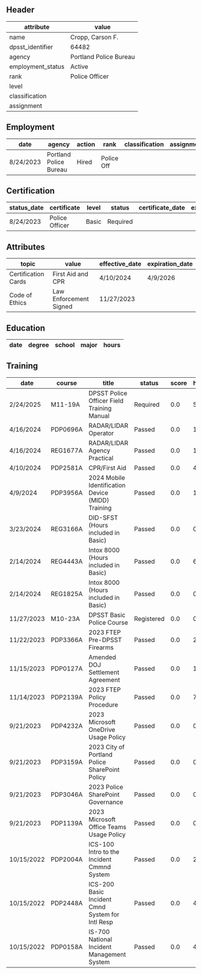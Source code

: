 ## Header
| attribute | value |
| --------- | ----- |
| name | Cropp, Carson F. |
| dpsst_identifier | 64482 |
| agency | Portland Police Bureau |
| employment_status | Active |
| rank | Police Officer |
| level |  |
| classification |  |
| assignment |  |
## Employment
| date | agency | action | rank | classification | assignment |
| ---- | ------ | ------ | ---- | -------------- | ---------- |
| 8/24/2023 | Portland Police Bureau | Hired | Police Off |  |  |
## Certification
| status_date | certificate | level | status | certificate_date | expiration_date | probation_date |
| ----------- | ----------- | ----- | ------ | ---------------- | --------------- | -------------- |
| 8/24/2023 | Police Officer | Basic | Required |  |  | 2/24/2025 |
## Attributes
| topic | value | effective_date | expiration_date |
| ----- | ----- | -------------- | --------------- |
| Certification Cards | First Aid and CPR | 4/10/2024 | 4/9/2026 |
| Code of Ethics | Law Enforcement Signed | 11/27/2023 |  |
## Education
| date | degree | school | major | hours |
| ---- | ------ | ------ | ----- | ----- |
## Training
| date | course | title | status | score | hours |
| ---- | ------ | ----- | ------ | ----- | ----- |
| 2/24/2025 | M11-19A | DPSST Police Officer Field Training Manual | Required | 0.0 | 50.00 |
| 4/16/2024 | PDP0696A | RADAR/LIDAR Operator | Passed | 0.0 | 14.00 |
| 4/16/2024 | REG1677A | RADAR/LIDAR Agency Practical | Passed | 0.0 | 10.00 |
| 4/10/2024 | PDP2581A | CPR/First Aid | Passed | 0.0 | 4.00 |
| 4/9/2024 | PDP3956A | 2024 Mobile Identification Device (MIDD) Training | Passed | 0.0 | 1.00 |
| 3/23/2024 | REG3166A | DID-SFST (Hours included in Basic) | Passed | 0.0 | 0.00 |
| 2/14/2024 | REG4443A | Intox 8000 (Hours included in Basic) | Passed | 0.0 | 6.00 |
| 2/14/2024 | REG1825A | Intox 8000 (Hours included in Basic) | Passed | 0.0 | 0.00 |
| 11/27/2023 | M10-23A | DPSST Basic Police Course | Registered | 0.0 | 0.00 |
| 11/22/2023 | PDP3366A | 2023 FTEP Pre-DPSST Firearms | Passed | 0.0 | 24.00 |
| 11/15/2023 | PDP0127A | Amended DOJ Settlement Agreement | Passed | 0.0 | 1.00 |
| 11/14/2023 | PDP2139A | 2023 FTEP Policy  Procedure | Passed | 0.0 | 7.00 |
| 9/21/2023 | PDP4232A | 2023 Microsoft OneDrive Usage Policy | Passed | 0.0 | 0.25 |
| 9/21/2023 | PDP3159A | 2023 City of Portland Police SharePoint Policy | Passed | 0.0 | 0.50 |
| 9/21/2023 | PDP3046A | 2023 Police SharePoint Governance | Passed | 0.0 | 0.25 |
| 9/21/2023 | PDP1139A | 2023 Microsoft Office Teams Usage Policy | Passed | 0.0 | 0.25 |
| 10/15/2022 | PDP2004A | ICS-100 Intro to the Incident Cmmnd System | Passed | 0.0 | 2.00 |
| 10/15/2022 | PDP2448A | ICS-200 Basic Incident Cmnd System for Intl Resp | Passed | 0.0 | 4.00 |
| 10/15/2022 | PDP0158A | IS-700 National Incident Management System | Passed | 0.0 | 4.00 |
